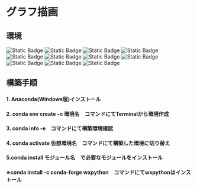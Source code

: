 # グラフ描画
## 環境  
<img alt="Static Badge" src="https://img.shields.io/badge/-%20?style=plastic&logo=Windows10&logoColor=%230078D6&label=Windows10&labelColor=%23000000&color=000000"> <img alt="Static Badge" src="https://img.shields.io/badge/-Visual%20Studio%20Code?style=plastic&logo=Visual%20Studio%20Code&logoColor=%23007ACC&label=Visual%20Studio%20Code&labelColor=000000&color=000000"> <img alt="Static Badge" src="https://img.shields.io/badge/-Anaconda?style=plastic&logo=anaconda&logoColor=%2344A833&label=anaconda&labelColor=000000&color=000000"> <img alt="Static Badge" src="https://img.shields.io/badge/-Python?style=plastic&logo=Python&logoColor=%233776AB&label=Python&labelColor=000000&color=000000"> <img alt="Static Badge" src="https://img.shields.io/badge/-Python?style=plastic&logo=pandas&logoColor=%233776AB&label=Pandas&labelColor=000000&color=000000"> <img alt="Static Badge" src="https://img.shields.io/badge/-Matplotlib?style=plastic&logo=Matplotlib&logoColor=%23013243&label=Matplotlib&labelColor=c1c1c1c1&color=c1c1c1"> <img alt="Static Badge" src="https://img.shields.io/badge/-NumPy?style=plastic&logo=NumPy&logoColor=%23013243&label=NumPy&labelColor=c1c1c1&color=c1c1c1"> <img alt="Static Badge" src="https://img.shields.io/badge/-Sympy%09?style=plastic&logo=sympy&logoColor=%233B5526&label=sympy&labelColor=c1c1c1&color=c1c1c1"> <img alt="Static Badge" src="https://img.shields.io/badge/-Seaborn?style=plastic&logo=Seaborn&logoColor=%23013243&label=Seaborn&labelColor=c1c1c1&color=c1c1c1"> <img alt="Static Badge" src="https://img.shields.io/badge/-wxPython?style=plastic&logo=-wxPython&logoColor=%2344A833&label=wxPython&labelColor=c1c1c1&color=c1c1c1"> <img alt="Static Badge" src="https://img.shields.io/badge/-basemap?style=plastic&logo=basemap&logoColor=%2344A833&label=basemap&labelColor=c1c1c1&color=c1c1c1">

## 構築手順  
#### 1. Anaconda(Windows版)インストール  
#### 2. conda env create -n 環境名　コマンドにてTerminalから環境作成  
#### 3. conda info -e　コマンドにて構築環境確認  
#### 4. conda activate 仮想環境名　コマンドにて構築した環境に切り替え  
#### 5.conda install モジュール名　で必要なモジュールをインストール
#### ※conda install -c conda-forge wxpython　コマンドにてwxpythonはインストール
